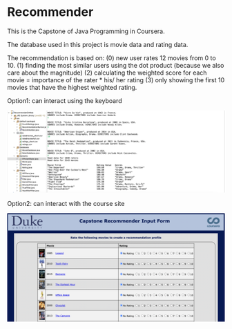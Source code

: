 # Recommender

This is the Capstone of Java Programming in Coursera. 


The database used in this project is movie data and rating data. 

The recommendation is based on: (0) new user rates 12 movies from 0 to 10. (1) finding the most similar users using the dot product (because we also care about the magnitude) (2) calculating the weighted score for each movie  = importance of the rater * his/ her rating (3) only showing the first 10 movies that have the highest weighted rating.

Option1: can interact using the keyboard


![Alt text](Keyboard-Interactions.png)

Option2: can interact with the course site


![Alt text](Course-Site-Integration.png)
